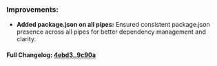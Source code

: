 ### **Improvements:**
- **Added package.json on all pipes:** Ensured consistent package.json presence across all pipes for better dependency management and clarity.

#### **Full Changelog:** [4ebd3..9c90a](https://github.com/mediar-ai/skyprompt/compare/4ebd3..9c90a)

